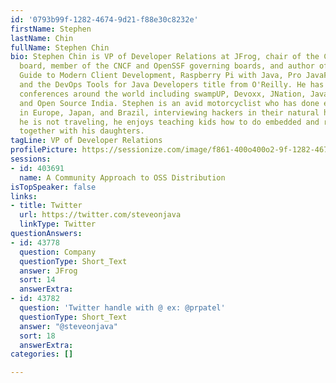 ```yaml
---
id: '0793b99f-1282-4674-9d21-f88e30c8232e'
firstName: Stephen
lastName: Chin
fullName: Stephen Chin
bio: Stephen Chin is VP of Developer Relations at JFrog, chair of the CDF governing
  board, member of the CNCF and OpenSSF governing boards, and author of The Definitive
  Guide to Modern Client Development, Raspberry Pi with Java, Pro JavaFX Platform,
  and the DevOps Tools for Java Developers title from O'Reilly. He has keynoted numerous
  conferences around the world including swampUP, Devoxx, JNation, JavaOne, Joker,
  and Open Source India. Stephen is an avid motorcyclist who has done evangelism tours
  in Europe, Japan, and Brazil, interviewing hackers in their natural habitat. When
  he is not traveling, he enjoys teaching kids how to do embedded and robot programming
  together with his daughters.
tagLine: VP of Developer Relations
profilePicture: https://sessionize.com/image/f861-400o400o2-9f-1282-4674-9d21-f88e30c8232e.aa421c31-68db-4833-bbb8-ef17df5ef477.jpg
sessions:
- id: 403691
  name: A Community Approach to OSS Distribution
isTopSpeaker: false
links:
- title: Twitter
  url: https://twitter.com/steveonjava
  linkType: Twitter
questionAnswers:
- id: 43778
  question: Company
  questionType: Short_Text
  answer: JFrog
  sort: 14
  answerExtra: 
- id: 43782
  question: 'Twitter handle with @ ex: @prpatel'
  questionType: Short_Text
  answer: "@steveonjava"
  sort: 18
  answerExtra: 
categories: []

---
```

